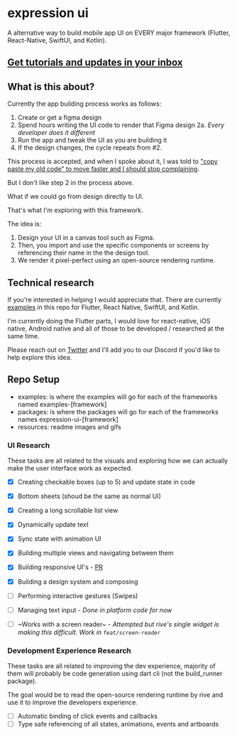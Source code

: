 # expression ui 

A alternative way to build mobile app UI on EVERY major framework (Flutter, React-Native, SwiftUI, and Kotlin).

## [Get tutorials and updates in your inbox](https://appsplusplus.carrd.co/)

## What is this about?

Currently the app building process works as follows:

1. Create or get a figma design
2. Spend hours writing the UI code to render that Figma design
  2a. _Every developer does it different_
3. Run the app and tweak the UI as you are building it
4. If the design changes, the cycle repeats from #2.

This process is accepted, and when I spoke about it, I was told to ["copy paste my old code" to move faster and I should stop complaining](https://www.reddit.com/r/FlutterDev/comments/1bieuy5/im_tired_of_building_flutter_uis/). 

But I don't like step 2 in the process above.

What if we could go from design directly to UI. 

That's what I'm exploring with this framework.

The idea is:
1. Design your UI in a canvas tool such as Figma.
2. Then, you import and use the specific components or screens by referencing their name in the the design tool.
3. We render it pixel-perfect using an open-source rendering runtime.

## Technical research

If you're interested in helping I would appreciate that. There are currently [examples](https://github.com/FilledStacks/expression-ui/tree/main/examples) in this repo for Flutter, React Native, SwiftUI, and Kotlin.

I'm currently doing the Flutter parts, I would love for react-native, iOS native, Android native and all of those to be developed / researched at the same time. 

Please reach out on [Twitter](https://twitter.com/danemackier) and I'll add you to our Discord if you'd like to help explore this idea.

## Repo Setup

- examples: is where the examples will go for each of the frameworks named examples-[framework]
- packages: is where the packages will go for each of the frameworks names expression-ui-[framework]
- resources: readme images and gifs

### UI Research

These tasks are all related to the visuals and exploring how we can actually make the user interface work as expected.

- [x] Creating checkable boxes (up to 5) and update state in code
- [x] Bottom sheets (shoud be the same as normal UI)
- [x] Creating a long scrollable list view
- [x] Dynamically update text
- [x] Sync state with animation UI
- [x] Building multiple views and navigating between them
- [x] Building responsive UI's - [PR](https://github.com/FilledStacks/expression-ui/pull/1)
- [x] Building a design system and composing

- [ ] Performing interactive gestures (Swipes)
- [ ] Managing text input - _Done in platform code for now_      
- [ ] ~Works with a screen reader~ - _Attempted but rive's single widget is making this difficult. Work in `feat/screen-reader`_

### Development Experience Research

These tasks are all related to improving the dev experience, majority of them will probably be code generation using dart cli (not the build_runner package). 

The goal would be to read the open-source rendering runtime by rive and use it to improve the developers experience.

- [ ] Automatic binding of click events and callbacks
- [ ] Type safe referencing of all states, animations, events and artboards 
